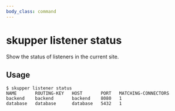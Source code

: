 ```yaml
---
body_class: command
---
```


# skupper listener status

Show the status of listeners in the current site.


## Usage

~~~ shell
$ skupper listener status
NAME       ROUTING-KEY   HOST       PORT   MATCHING-CONNECTORS
backend    backend       backend    8080   1
database   database      database   5432   1
~~~
